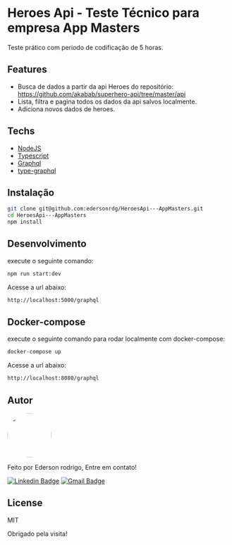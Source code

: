 # Heroes Api - Teste Técnico para empresa App  Masters

Teste prático com periodo de codificação de 5 horas.

## Features

- Busca de dados a partir da api Heroes do repositório: https://github.com/akabab/superhero-api/tree/master/api
- Lista, filtra e pagina todos os dados da api salvos localmente.
- Adiciona novos dados de heroes.

## Techs

- [NodeJS](https://nodejs.org/en/)
- [Typescript](https://www.typescriptlang.org)
- [Graphql](https://graphql.org/)
- [type-graphql](https://typegraphql.com/)


## Instalação

```sh
git clone git@github.com:edersonrdg/HeroesApi---AppMasters.git
cd HeroesApi---AppMasters
npm install
```



## Desenvolvimento

execute o seguinte comando:

```sh
npm run start:dev

```

Acesse a url abaixo:
```sh
http://localhost:5000/graphql

```

## Docker-compose

execute o seguinte comando para rodar localmente com docker-compose:

```sh
docker-compose up

```

Acesse a url abaixo:
```sh
http://localhost:8080/graphql

```


## Autor

<a href="https://github.com/edersonrdg">
 <img style="border-radius: 50%;" src="https://avatars.githubusercontent.com/u/60035985?s=460&u=3f67302dcc7cc3e33a51c71ad77fba31d6d2f6e1&v=4" width="100px;" alt=""/>
 <br />
 </a>


Feito por Ederson rodrigo, Entre em contato!

[![Linkedin Badge](https://img.shields.io/badge/-edersonsl-blue?style=flat-square&logo=Linkedin&logoColor=white&link=https://www.linkedin.com/in/edersonsl/)](https://www.linkedin.com/in/edersonsl/)
[![Gmail Badge](https://img.shields.io/badge/-edersonrodrigo31@gmail.com-c14438?style=flat-square&logo=Gmail&logoColor=white&link=mailto:edersonrodrigo31@gmail.com)](mailto:edersonrodrigo31@gmail.com)

## License

MIT

Obrigado pela visita!
